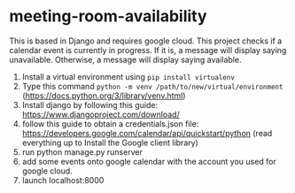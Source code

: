 # meeting-room-availability
This is based in Django and requires google cloud. This project checks if a calendar event is currently in progress. If it is, a message will display saying unavailable. Otherwise, a message will display saying available.

1. Install a virtual environment using `pip install virtualenv`
2. Type this command `python -m venv /path/to/new/virtual/environment` (https://docs.python.org/3/library/venv.html)
3. Install django by following this guide: https://www.djangoproject.com/download/
4. follow this guide to obtain a credentials.json file: https://developers.google.com/calendar/api/quickstart/python (read everything up to Install the Google client library)
5. run python manage.py runserver
6. add some events onto google calendar with the account you used for google cloud.
7. launch localhost:8000
